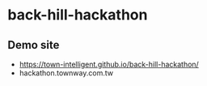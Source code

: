 # back-hill-hackathon

## Demo site
- https://town-intelligent.github.io/back-hill-hackathon/
- hackathon.townway.com.tw
